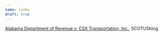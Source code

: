 ```yaml
---
name: links
draft: true
---
```

[Alabama Department of Revenue v. CSX Transportation, Inc.](https://www.scotusblog.com/case-files/cases/alabama-department-of-revenue-v-csx-transportation-inc/), SCOTUSblog
